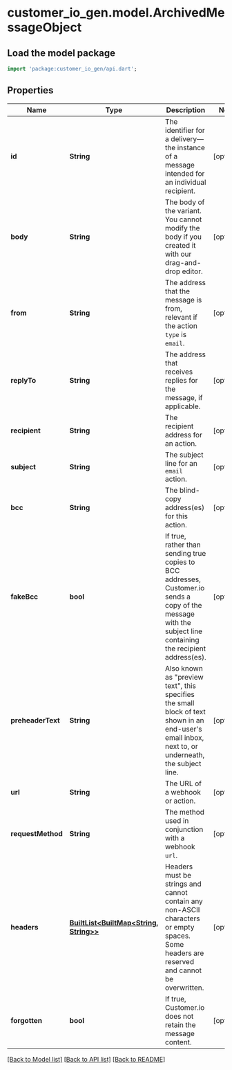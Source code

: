 # customer_io_gen.model.ArchivedMessageObject

## Load the model package
```dart
import 'package:customer_io_gen/api.dart';
```

## Properties
Name | Type | Description | Notes
------------ | ------------- | ------------- | -------------
**id** | **String** | The identifier for a delivery—the instance of a message intended for an individual recipient. | [optional] 
**body** | **String** | The body of the variant. You cannot modify the body if you created it with our drag-and-drop editor. | [optional] 
**from** | **String** | The address that the message is from, relevant if the action `type` is `email`. | [optional] 
**replyTo** | **String** | The address that receives replies for the message, if applicable. | [optional] 
**recipient** | **String** | The recipient address for an action. | [optional] 
**subject** | **String** | The subject line for an `email` action. | [optional] 
**bcc** | **String** | The blind-copy address(es) for this action. | [optional] 
**fakeBcc** | **bool** | If true, rather than sending true copies to BCC addresses, Customer.io sends a copy of the message with the subject line containing the recipient address(es).  | [optional] 
**preheaderText** | **String** | Also known as \"preview text\", this specifies the small block of text shown in an end-user's email inbox, next to, or underneath, the subject line. | [optional] 
**url** | **String** | The URL of a webhook or action. | [optional] 
**requestMethod** | **String** | The method used in conjunction with a webhook `url`. | [optional] 
**headers** | [**BuiltList&lt;BuiltMap&lt;String, String&gt;&gt;**](BuiltMap.md) | Headers must be strings and cannot contain any non-ASCII characters or empty spaces. Some headers are reserved and cannot be overwritten. | [optional] 
**forgotten** | **bool** | If true, Customer.io does not retain the message content. | [optional] 

[[Back to Model list]](../README.md#documentation-for-models) [[Back to API list]](../README.md#documentation-for-api-endpoints) [[Back to README]](../README.md)


